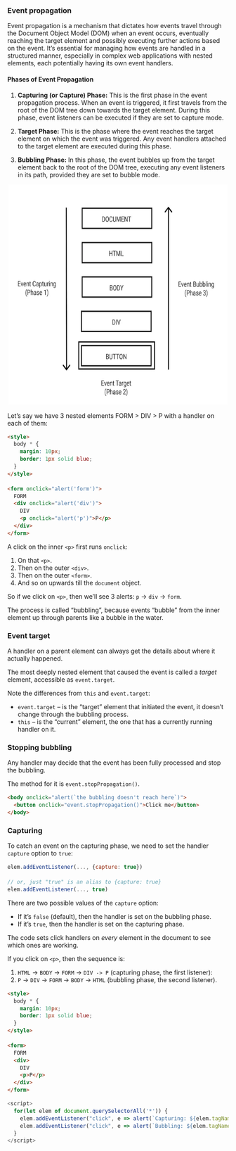 ### Event propagation

Event propagation is a mechanism that dictates how events travel through the Document Object Model (DOM) when an event occurs, eventually reaching the target element and possibly executing further actions based on the event. It’s essential for managing how events are handled in a structured manner, especially in complex web applications with nested elements, each potentially having its own event handlers.

#### Phases of Event Propagation

1.  **Capturing (or Capture) Phase:** This is the first phase in the event propagation process. When an event is triggered, it first travels from the root of the DOM tree down towards the target element. During this phase, event listeners can be executed if they are set to capture mode​​.

2.  **Target Phase:** This is the phase where the event reaches the target element on which the event was triggered. Any event handlers attached to the target element are executed during this phase​​.

3.  **Bubbling Phase:** In this phase, the event bubbles up from the target element back to the root of the DOM tree, executing any event listeners in its path, provided they are set to bubble mode​​.

<p align="center">
  <img width="500" height="500" src="./pictures/propagation.webp">
</p>

Let’s say we have 3 nested elements FORM > DIV > P with a handler on each of them:

```html
<style>
  body * {
    margin: 10px;
    border: 1px solid blue;
  }
</style>

<form onclick="alert('form')">
  FORM
  <div onclick="alert('div')">
    DIV
    <p onclick="alert('p')">P</p>
  </div>
</form>
```

A click on the inner `<p>` first runs `onclick`:

1.  On that `<p>`.
2.  Then on the outer `<div>`.
3.  Then on the outer `<form>`.
4.  And so on upwards till the `document` object.

So if we click on `<p>`, then we’ll see 3 alerts: `p` → `div` → `form`.

The process is called “bubbling”, because events “bubble” from the inner element up through parents like a bubble in the water.

### Event target

A handler on a parent element can always get the details about where it actually happened.

The most deeply nested element that caused the event is called a _target_ element, accessible as `event.target`.

Note the differences from `this` and `event.target`:

- `event.target` – is the “target” element that initiated the event, it doesn’t change through the bubbling process.
- `this` – is the “current” element, the one that has a currently running handler on it.

### Stopping bubbling

Any handler may decide that the event has been fully processed and stop the bubbling.

The method for it is `event.stopPropagation()`.

```html
<body onclick="alert(`the bubbling doesn't reach here`)">
  <button onclick="event.stopPropagation()">Click me</button>
</body>
```

### Capturing

To catch an event on the capturing phase, we need to set the handler `capture` option to `true`:

```javascript
elem.addEventListener(..., {capture: true})

// or, just "true" is an alias to {capture: true}
elem.addEventListener(..., true)
```

There are two possible values of the `capture` option:

- If it’s `false` (default), then the handler is set on the bubbling phase.
- If it’s `true`, then the handler is set on the capturing phase.

The code sets click handlers on _every_ element in the document to see which ones are working.

If you click on `<p>`, then the sequence is:

1.  `HTML` → `BODY` → `FORM` → `DIV -> P` (capturing phase, the first listener):
2.  `P` → `DIV` → `FORM` → `BODY` → `HTML` (bubbling phase, the second listener).

```html
<style>
  body * {
    margin: 10px;
    border: 1px solid blue;
  }
</style>

<form>
  FORM
  <div>
    DIV
    <p>P</p>
  </div>
</form>
```

```javascript
<script>
  for(let elem of document.querySelectorAll('*')) {
    elem.addEventListener("click", e => alert(`Capturing: ${elem.tagName}`), true);
    elem.addEventListener("click", e => alert(`Bubbling: ${elem.tagName}`));
  }
</script>
```
